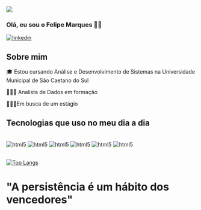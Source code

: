 <a>
    <img src = https://i.gifer.com/15qd.gif>
</a>

### Olá, eu sou o Felipe Marques 🖐🏿

[![linkedin](https://img.shields.io/badge/LinkedIn-0077B5?style=for-the-badge&logo=linkedin&logoColor=white)](https://www.linkedin.com/in/felipe-marques2002/)

## Sobre mim

🎓 Estou cursando Análise e Desenvolvimento de Sistemas na Universidade
Municipal de São Caetano do Sul

👨🏿‍💻 Analista de Dados em formação

🧑🏿‍💼Em busca de um estágio

## Tecnologias que uso no meu dia a dia

<div style="display: inline_block"><br/>
    <img align="center" alt = "html5" src = "https://img.shields.io/badge/Python-3776AB?style=for-the-badge&logo=python&logoColor=white" />
    <img align="center" alt = "html5" src = "https://img.shields.io/badge/MySQL-00000F?style=for-the-badge&logo=mysql&logoColor=white" />
    <img align="center" alt = "html5" src = "https://img.shields.io/badge/Microsoft_Excel-217346?style=for-the-badge&logo=microsoft-excel&logoColor=white" />
    <img align="center" alt = "html5" src = "https://img.shields.io/badge/Java-ED8B00?style=for-the-badge&logo=openjdk&logoColor=white" />
     <img align="center" alt = "html5" src = https://img.shields.io/badge/C%2B%2B-00599C?style=for-the-badge&logo=c%2B%2B&logoColor=white />
     <img align="center" alt = "html5" src = https://badgen.net/badge/style/POWER%20BI/yellow?icon=powerbi&label=>
</div>   <br>


[![Top Langs](https://github-readme-stats.vercel.app/api/top-langs/?username=felipmarques&layout=pie)](https://github.com/felipmarques/github-readme-stats)

# "A persistência é um hábito dos vencedores"
 
